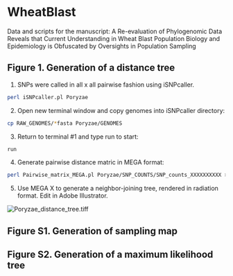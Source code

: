 # WheatBlast
Data and scripts for the manuscript: A Re-evaluation of Phylogenomic Data Reveals that Current Understanding in Wheat Blast Population Biology and Epidemiology is Obfuscated by Oversights in Population Sampling

## Figure 1. Generation of a distance tree
1. SNPs were called in all x all pairwise fashion using iSNPcaller.
```bash
perl iSNPcaller.pl Poryzae
```
2. Open new terminal window and copy genomes into iSNPcaller directory:
```bash
cp RAW_GENOMES/*fasta Poryzae/GENOMES
```
3. Return to terminal #1 and type run to start:
```bash
run
```
4. Generate pairwise distance matric in MEGA format:
```bash
perl Pairwise_matrix_MEGA.pl Poryzae/SNP_COUNTS/SNP_counts_XXXXXXXXXX > SNPcounts_WheatBlast.meg
```
5. Use MEGA X to generate a neighbor-joining tree, rendered in radiation format. Edit in Adobe Illustrator.

![Poryzae_distance_tree.tiff](/data/Poryzae_distance_tree.tiff)


## Figure S1. Generation of sampling map

## Figure S2. Generation of a maximum likelihood tree


